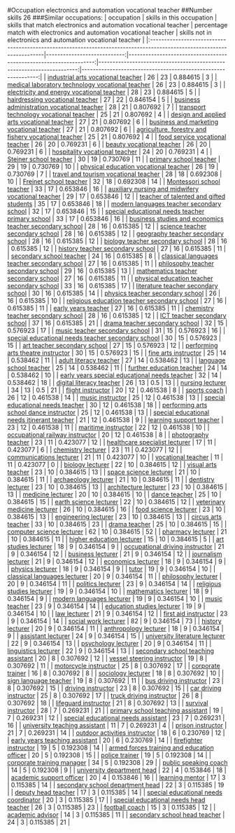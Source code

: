 #Occupation electronics and automation vocational teacher
##Number skills 26
###Similar occupations:
| occupation                                                                                                            |   skills in this occupation |   skills that match electronics and automation vocational teacher |   percentage match with electronics and automation vocational teacher |   skills not in electronics and automation vocational teacher |
|:----------------------------------------------------------------------------------------------------------------------|----------------------------:|------------------------------------------------------------------:|----------------------------------------------------------------------:|--------------------------------------------------------------:|
| [industrial arts vocational teacher](industrial_arts_vocational_teacher.md)                                           |                          26 |                                                                23 |                                                              0.884615 |                                                             3 |
| [medical laboratory technology vocational teacher](medical_laboratory_technology_vocational_teacher.md)               |                          26 |                                                                23 |                                                              0.884615 |                                                             3 |
| [electricity and energy vocational teacher](electricity_and_energy_vocational_teacher.md)                             |                          28 |                                                                23 |                                                              0.884615 |                                                             5 |
| [hairdressing vocational teacher](hairdressing_vocational_teacher.md)                                                 |                          27 |                                                                22 |                                                              0.846154 |                                                             5 |
| [business administration vocational teacher](business_administration_vocational_teacher.md)                           |                          28 |                                                                21 |                                                              0.807692 |                                                             7 |
| [transport technology vocational teacher](transport_technology_vocational_teacher.md)                                 |                          25 |                                                                21 |                                                              0.807692 |                                                             4 |
| [design and applied arts vocational teacher](design_and_applied_arts_vocational_teacher.md)                           |                          27 |                                                                21 |                                                              0.807692 |                                                             6 |
| [business and marketing vocational teacher](business_and_marketing_vocational_teacher.md)                             |                          27 |                                                                21 |                                                              0.807692 |                                                             6 |
| [agriculture, forestry and fishery vocational teacher](agriculture,_forestry_and_fishery_vocational_teacher.md)       |                          25 |                                                                21 |                                                              0.807692 |                                                             4 |
| [food service vocational teacher](food_service_vocational_teacher.md)                                                 |                          26 |                                                                20 |                                                              0.769231 |                                                             6 |
| [beauty vocational teacher](beauty_vocational_teacher.md)                                                             |                          26 |                                                                20 |                                                              0.769231 |                                                             6 |
| [hospitality vocational teacher](hospitality_vocational_teacher.md)                                                   |                          24 |                                                                20 |                                                              0.769231 |                                                             4 |
| [Steiner school teacher](Steiner_school_teacher.md)                                                                   |                          30 |                                                                19 |                                                              0.730769 |                                                            11 |
| [primary school teacher](primary_school_teacher.md)                                                                   |                          29 |                                                                19 |                                                              0.730769 |                                                            10 |
| [physical education vocational teacher](physical_education_vocational_teacher.md)                                     |                          26 |                                                                19 |                                                              0.730769 |                                                             7 |
| [travel and tourism vocational teacher](travel_and_tourism_vocational_teacher.md)                                     |                          28 |                                                                18 |                                                              0.692308 |                                                            10 |
| [Freinet school teacher](Freinet_school_teacher.md)                                                                   |                          32 |                                                                18 |                                                              0.692308 |                                                            14 |
| [Montessori school teacher](Montessori_school_teacher.md)                                                             |                          33 |                                                                17 |                                                              0.653846 |                                                            16 |
| [auxiliary nursing and midwifery vocational teacher](auxiliary_nursing_and_midwifery_vocational_teacher.md)           |                          29 |                                                                17 |                                                              0.653846 |                                                            12 |
| [teacher of talented and gifted students](teacher_of_talented_and_gifted_students.md)                                 |                          35 |                                                                17 |                                                              0.653846 |                                                            18 |
| [modern languages teacher secondary school](modern_languages_teacher_secondary_school.md)                             |                          32 |                                                                17 |                                                              0.653846 |                                                            15 |
| [special educational needs teacher primary school](special_educational_needs_teacher_primary_school.md)               |                          33 |                                                                17 |                                                              0.653846 |                                                            16 |
| [business studies and economics teacher secondary school](business_studies_and_economics_teacher_secondary_school.md) |                          28 |                                                                16 |                                                              0.615385 |                                                            12 |
| [science teacher secondary school](science_teacher_secondary_school.md)                                               |                          28 |                                                                16 |                                                              0.615385 |                                                            12 |
| [geography teacher secondary school](geography_teacher_secondary_school.md)                                           |                          28 |                                                                16 |                                                              0.615385 |                                                            12 |
| [biology teacher secondary school](biology_teacher_secondary_school.md)                                               |                          28 |                                                                16 |                                                              0.615385 |                                                            12 |
| [history teacher secondary school](history_teacher_secondary_school.md)                                               |                          27 |                                                                16 |                                                              0.615385 |                                                            11 |
| [secondary school teacher](secondary_school_teacher.md)                                                               |                          24 |                                                                16 |                                                              0.615385 |                                                             8 |
| [classical languages teacher secondary school](classical_languages_teacher_secondary_school.md)                       |                          27 |                                                                16 |                                                              0.615385 |                                                            11 |
| [philosophy teacher secondary school](philosophy_teacher_secondary_school.md)                                         |                          29 |                                                                16 |                                                              0.615385 |                                                            13 |
| [mathematics teacher secondary school](mathematics_teacher_secondary_school.md)                                       |                          27 |                                                                16 |                                                              0.615385 |                                                            11 |
| [physical education teacher secondary school](physical_education_teacher_secondary_school.md)                         |                          33 |                                                                16 |                                                              0.615385 |                                                            17 |
| [literature teacher secondary school](literature_teacher_secondary_school.md)                                         |                          30 |                                                                16 |                                                              0.615385 |                                                            14 |
| [physics teacher secondary school](physics_teacher_secondary_school.md)                                               |                          26 |                                                                16 |                                                              0.615385 |                                                            10 |
| [religious education teacher secondary school](religious_education_teacher_secondary_school.md)                       |                          27 |                                                                16 |                                                              0.615385 |                                                            11 |
| [early years teacher](early_years_teacher.md)                                                                         |                          27 |                                                                16 |                                                              0.615385 |                                                            11 |
| [chemistry teacher secondary school](chemistry_teacher_secondary_school.md)                                           |                          28 |                                                                16 |                                                              0.615385 |                                                            12 |
| [ICT teacher secondary school](ICT_teacher_secondary_school.md)                                                       |                          37 |                                                                16 |                                                              0.615385 |                                                            21 |
| [drama teacher secondary school](drama_teacher_secondary_school.md)                                                   |                          32 |                                                                15 |                                                              0.576923 |                                                            17 |
| [music teacher secondary school](music_teacher_secondary_school.md)                                                   |                          31 |                                                                15 |                                                              0.576923 |                                                            16 |
| [special educational needs teacher secondary school](special_educational_needs_teacher_secondary_school.md)           |                          30 |                                                                15 |                                                              0.576923 |                                                            15 |
| [art teacher secondary school](art_teacher_secondary_school.md)                                                       |                          27 |                                                                15 |                                                              0.576923 |                                                            12 |
| [performing arts theatre instructor](performing_arts_theatre_instructor.md)                                           |                          30 |                                                                15 |                                                              0.576923 |                                                            15 |
| [fine arts instructor](fine_arts_instructor.md)                                                                       |                          25 |                                                                14 |                                                              0.538462 |                                                            11 |
| [adult literacy teacher](adult_literacy_teacher.md)                                                                   |                          27 |                                                                14 |                                                              0.538462 |                                                            13 |
| [language school teacher](language_school_teacher.md)                                                                 |                          25 |                                                                14 |                                                              0.538462 |                                                            11 |
| [further education teacher](further_education_teacher.md)                                                             |                          24 |                                                                14 |                                                              0.538462 |                                                            10 |
| [early years special educational needs teacher](early_years_special_educational_needs_teacher.md)                     |                          32 |                                                                14 |                                                              0.538462 |                                                            18 |
| [digital literacy teacher](digital_literacy_teacher.md)                                                               |                          26 |                                                                13 |                                                              0.5      |                                                            13 |
| [nursing lecturer](nursing_lecturer.md)                                                                               |                          34 |                                                                13 |                                                              0.5      |                                                            21 |
| [flight instructor](flight_instructor.md)                                                                             |                          20 |                                                                12 |                                                              0.461538 |                                                             8 |
| [sports coach](sports_coach.md)                                                                                       |                          26 |                                                                12 |                                                              0.461538 |                                                            14 |
| [music instructor](music_instructor.md)                                                                               |                          25 |                                                                12 |                                                              0.461538 |                                                            13 |
| [special educational needs teacher](special_educational_needs_teacher.md)                                             |                          30 |                                                                12 |                                                              0.461538 |                                                            18 |
| [performing arts school dance instructor](performing_arts_school_dance_instructor.md)                                 |                          25 |                                                                12 |                                                              0.461538 |                                                            13 |
| [special educational needs itinerant teacher](special_educational_needs_itinerant_teacher.md)                         |                          21 |                                                                12 |                                                              0.461538 |                                                             9 |
| [learning support teacher](learning_support_teacher.md)                                                               |                          23 |                                                                12 |                                                              0.461538 |                                                            11 |
| [maritime instructor](maritime_instructor.md)                                                                         |                          22 |                                                                12 |                                                              0.461538 |                                                            10 |
| [occupational railway instructor](occupational_railway_instructor.md)                                                 |                          20 |                                                                12 |                                                              0.461538 |                                                             8 |
| [photography teacher](photography_teacher.md)                                                                         |                          23 |                                                                11 |                                                              0.423077 |                                                            12 |
| [healthcare specialist lecturer](healthcare_specialist_lecturer.md)                                                   |                          17 |                                                                11 |                                                              0.423077 |                                                             6 |
| [chemistry lecturer](chemistry_lecturer.md)                                                                           |                          23 |                                                                11 |                                                              0.423077 |                                                            12 |
| [communications lecturer](communications_lecturer.md)                                                                 |                          21 |                                                                11 |                                                              0.423077 |                                                            10 |
| [vocational teacher](vocational_teacher.md)                                                                           |                          11 |                                                                11 |                                                              0.423077 |                                                             0 |
| [biology lecturer](biology_lecturer.md)                                                                               |                          22 |                                                                10 |                                                              0.384615 |                                                            12 |
| [visual arts teacher](visual_arts_teacher.md)                                                                         |                          23 |                                                                10 |                                                              0.384615 |                                                            13 |
| [space science lecturer](space_science_lecturer.md)                                                                   |                          21 |                                                                10 |                                                              0.384615 |                                                            11 |
| [archaeology lecturer](archaeology_lecturer.md)                                                                       |                          21 |                                                                10 |                                                              0.384615 |                                                            11 |
| [dentistry lecturer](dentistry_lecturer.md)                                                                           |                          23 |                                                                10 |                                                              0.384615 |                                                            13 |
| [architecture lecturer](architecture_lecturer.md)                                                                     |                          23 |                                                                10 |                                                              0.384615 |                                                            13 |
| [medicine lecturer](medicine_lecturer.md)                                                                             |                          20 |                                                                10 |                                                              0.384615 |                                                            10 |
| [dance teacher](dance_teacher.md)                                                                                     |                          25 |                                                                10 |                                                              0.384615 |                                                            15 |
| [earth science lecturer](earth_science_lecturer.md)                                                                   |                          22 |                                                                10 |                                                              0.384615 |                                                            12 |
| [veterinary medicine lecturer](veterinary_medicine_lecturer.md)                                                       |                          26 |                                                                10 |                                                              0.384615 |                                                            16 |
| [food science lecturer](food_science_lecturer.md)                                                                     |                          23 |                                                                10 |                                                              0.384615 |                                                            13 |
| [engineering lecturer](engineering_lecturer.md)                                                                       |                          23 |                                                                10 |                                                              0.384615 |                                                            13 |
| [circus arts teacher](circus_arts_teacher.md)                                                                         |                          33 |                                                                10 |                                                              0.384615 |                                                            23 |
| [drama teacher](drama_teacher.md)                                                                                     |                          25 |                                                                10 |                                                              0.384615 |                                                            15 |
| [computer science lecturer](computer_science_lecturer.md)                                                             |                          62 |                                                                10 |                                                              0.384615 |                                                            52 |
| [pharmacy lecturer](pharmacy_lecturer.md)                                                                             |                          21 |                                                                10 |                                                              0.384615 |                                                            11 |
| [higher education lecturer](higher_education_lecturer.md)                                                             |                          15 |                                                                10 |                                                              0.384615 |                                                             5 |
| [art studies lecturer](art_studies_lecturer.md)                                                                       |                          18 |                                                                 9 |                                                              0.346154 |                                                             9 |
| [occupational driving instructor](occupational_driving_instructor.md)                                                 |                          21 |                                                                 9 |                                                              0.346154 |                                                            12 |
| [business lecturer](business_lecturer.md)                                                                             |                          21 |                                                                 9 |                                                              0.346154 |                                                            12 |
| [journalism lecturer](journalism_lecturer.md)                                                                         |                          21 |                                                                 9 |                                                              0.346154 |                                                            12 |
| [economics lecturer](economics_lecturer.md)                                                                           |                          18 |                                                                 9 |                                                              0.346154 |                                                             9 |
| [physics lecturer](physics_lecturer.md)                                                                               |                          18 |                                                                 9 |                                                              0.346154 |                                                             9 |
| [tutor](tutor.md)                                                                                                     |                          19 |                                                                 9 |                                                              0.346154 |                                                            10 |
| [classical languages lecturer](classical_languages_lecturer.md)                                                       |                          20 |                                                                 9 |                                                              0.346154 |                                                            11 |
| [philosophy lecturer](philosophy_lecturer.md)                                                                         |                          20 |                                                                 9 |                                                              0.346154 |                                                            11 |
| [politics lecturer](politics_lecturer.md)                                                                             |                          23 |                                                                 9 |                                                              0.346154 |                                                            14 |
| [religious studies lecturer](religious_studies_lecturer.md)                                                           |                          19 |                                                                 9 |                                                              0.346154 |                                                            10 |
| [mathematics lecturer](mathematics_lecturer.md)                                                                       |                          18 |                                                                 9 |                                                              0.346154 |                                                             9 |
| [modern languages lecturer](modern_languages_lecturer.md)                                                             |                          19 |                                                                 9 |                                                              0.346154 |                                                            10 |
| [music teacher](music_teacher.md)                                                                                     |                          23 |                                                                 9 |                                                              0.346154 |                                                            14 |
| [education studies lecturer](education_studies_lecturer.md)                                                           |                          19 |                                                                 9 |                                                              0.346154 |                                                            10 |
| [law lecturer](law_lecturer.md)                                                                                       |                          21 |                                                                 9 |                                                              0.346154 |                                                            12 |
| [first aid instructor](first_aid_instructor.md)                                                                       |                          23 |                                                                 9 |                                                              0.346154 |                                                            14 |
| [social work lecturer](social_work_lecturer.md)                                                                       |                          82 |                                                                 9 |                                                              0.346154 |                                                            73 |
| [history lecturer](history_lecturer.md)                                                                               |                          20 |                                                                 9 |                                                              0.346154 |                                                            11 |
| [anthropology lecturer](anthropology_lecturer.md)                                                                     |                          18 |                                                                 9 |                                                              0.346154 |                                                             9 |
| [assistant lecturer](assistant_lecturer.md)                                                                           |                          24 |                                                                 9 |                                                              0.346154 |                                                            15 |
| [university literature lecturer](university_literature_lecturer.md)                                                   |                          22 |                                                                 9 |                                                              0.346154 |                                                            13 |
| [psychology lecturer](psychology_lecturer.md)                                                                         |                          20 |                                                                 9 |                                                              0.346154 |                                                            11 |
| [linguistics lecturer](linguistics_lecturer.md)                                                                       |                          22 |                                                                 9 |                                                              0.346154 |                                                            13 |
| [secondary school teaching assistant](secondary_school_teaching_assistant.md)                                         |                          20 |                                                                 8 |                                                              0.307692 |                                                            12 |
| [vessel steering instructor](vessel_steering_instructor.md)                                                           |                          19 |                                                                 8 |                                                              0.307692 |                                                            11 |
| [motorcycle instructor](motorcycle_instructor.md)                                                                     |                          25 |                                                                 8 |                                                              0.307692 |                                                            17 |
| [corporate trainer](corporate_trainer.md)                                                                             |                          16 |                                                                 8 |                                                              0.307692 |                                                             8 |
| [sociology lecturer](sociology_lecturer.md)                                                                           |                          18 |                                                                 8 |                                                              0.307692 |                                                            10 |
| [sign language teacher](sign_language_teacher.md)                                                                     |                          19 |                                                                 8 |                                                              0.307692 |                                                            11 |
| [bus driving instructor](bus_driving_instructor.md)                                                                   |                          23 |                                                                 8 |                                                              0.307692 |                                                            15 |
| [driving instructor](driving_instructor.md)                                                                           |                          23 |                                                                 8 |                                                              0.307692 |                                                            15 |
| [car driving instructor](car_driving_instructor.md)                                                                   |                          25 |                                                                 8 |                                                              0.307692 |                                                            17 |
| [truck driving instructor](truck_driving_instructor.md)                                                               |                          26 |                                                                 8 |                                                              0.307692 |                                                            18 |
| [lifeguard instructor](lifeguard_instructor.md)                                                                       |                          21 |                                                                 8 |                                                              0.307692 |                                                            13 |
| [survival instructor](survival_instructor.md)                                                                         |                          28 |                                                                 7 |                                                              0.269231 |                                                            21 |
| [primary school teaching assistant](primary_school_teaching_assistant.md)                                             |                          19 |                                                                 7 |                                                              0.269231 |                                                            12 |
| [special educational needs assistant](special_educational_needs_assistant.md)                                         |                          23 |                                                                 7 |                                                              0.269231 |                                                            16 |
| [university teaching assistant](university_teaching_assistant.md)                                                     |                          11 |                                                                 7 |                                                              0.269231 |                                                             4 |
| [prison instructor](prison_instructor.md)                                                                             |                          21 |                                                                 7 |                                                              0.269231 |                                                            14 |
| [outdoor activities instructor](outdoor_activities_instructor.md)                                                     |                          18 |                                                                 6 |                                                              0.230769 |                                                            12 |
| [early years teaching assistant](early_years_teaching_assistant.md)                                                   |                          20 |                                                                 6 |                                                              0.230769 |                                                            14 |
| [firefighter instructor](firefighter_instructor.md)                                                                   |                          19 |                                                                 5 |                                                              0.192308 |                                                            14 |
| [armed forces training and education officer](armed_forces_training_and_education_officer.md)                         |                          20 |                                                                 5 |                                                              0.192308 |                                                            15 |
| [police trainer](police_trainer.md)                                                                                   |                          19 |                                                                 5 |                                                              0.192308 |                                                            14 |
| [corporate training manager](corporate_training_manager.md)                                                           |                          34 |                                                                 5 |                                                              0.192308 |                                                            29 |
| [public speaking coach](public_speaking_coach.md)                                                                     |                          14 |                                                                 5 |                                                              0.192308 |                                                             9 |
| [university department head](university_department_head.md)                                                           |                          22 |                                                                 4 |                                                              0.153846 |                                                            18 |
| [academic support officer](academic_support_officer.md)                                                               |                          20 |                                                                 4 |                                                              0.153846 |                                                            16 |
| [learning mentor](learning_mentor.md)                                                                                 |                          17 |                                                                 3 |                                                              0.115385 |                                                            14 |
| [secondary school department head](secondary_school_department_head.md)                                               |                          22 |                                                                 3 |                                                              0.115385 |                                                            19 |
| [deputy head teacher](deputy_head_teacher.md)                                                                         |                          17 |                                                                 3 |                                                              0.115385 |                                                            14 |
| [special educational needs coordinator](special_educational_needs_coordinator.md)                                     |                          20 |                                                                 3 |                                                              0.115385 |                                                            17 |
| [special educational needs head teacher](special_educational_needs_head_teacher.md)                                   |                          26 |                                                                 3 |                                                              0.115385 |                                                            23 |
| [football coach](football_coach.md)                                                                                   |                          15 |                                                                 3 |                                                              0.115385 |                                                            12 |
| [academic advisor](academic_advisor.md)                                                                               |                          14 |                                                                 3 |                                                              0.115385 |                                                            11 |
| [secondary school head teacher](secondary_school_head_teacher.md)                                                     |                          24 |                                                                 3 |                                                              0.115385 |                                                            21 |
